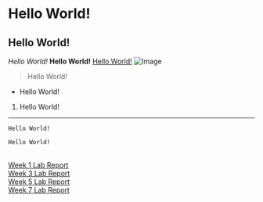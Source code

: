 # Hello World!
## Hello World!
*Hello World!*
**Hello World!**
[Hello World!](https://jhii7.github.io/cse15l-lab-reports/)
![Image](https://www.elegantthemes.com/blog/wp-content/uploads/2020/08/hello-world.png)
> Hello World!
* Hello World!
1. Hello World!
---
`Hello World!`
```
Hello World!
```
\
[Week 1 Lab Report](https://jhii7.github.io/cse15l-lab-reports/week-1-lab-report.html)  
[Week 3 Lab Report](https://jhii7.github.io/cse15l-lab-reports/week-3-lab-report.html)  
[Week 5 Lab Report](https://jhii7.github.io/cse15l-lab-reports/week-5-lab-report.html)  
[Week 7 Lab Report](https://jhii7.github.io/cse15l-lab-reports/week-7-lab-report.html)  
